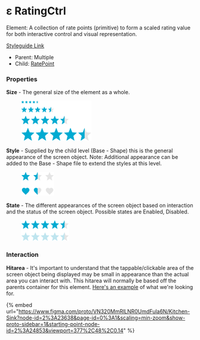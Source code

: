 # ε RatingCtrl

Element: A collection of rate points (primitive) to form a scaled rating value for both interactive control and visual representation.

[Styleguide Link](https://zpl.io/29GBKQy)

* Parent: Multiple
* Child: [RatePoint](ratepoint.md)

### Properties

**Size** - The general size of the element as a whole.

<figure><img src="../../../.gitbook/assets/Size (1).png" alt=""><figcaption></figcaption></figure>

**Style** - Supplied by the child level (Base - Shape) this is the general appearance of the screen object. Note: Additional appearance can be added to the Base - Shape file to extend the styles at this level.

<figure><img src="../../../.gitbook/assets/Styles.png" alt=""><figcaption></figcaption></figure>

**State** - The different appearances of the screen object based on interaction and the status of the screen object. Possible states are Enabled, Disabled.

<figure><img src="../../../.gitbook/assets/States (2).png" alt=""><figcaption></figcaption></figure>

### Interaction

**Hitarea** - It's important to understand that the tappable/clickable area of the screen object being displayed may be small in appearance than the actual area you can interact with. This hitarea will normally be based off the parents container for this element. [Here's an example](https://codepen.io/ashdurham/pen/HBxLK) of what we're looking for.

{% embed url="https://www.figma.com/proto/VN320MmRlLNR0UmdFula6N/Kitchen-Sink?node-id=2%3A23638&page-id=0%3A1&scaling=min-zoom&show-proto-sidebar=1&starting-point-node-id=2%3A24853&viewport=377%2C48%2C0.14" %}
